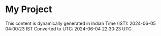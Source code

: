 # My Project

This content is dynamically generated in Indian Time (IST): 2024-06-05 04:00:23 IST
Converted to UTC: 2024-06-04 22:30:23 UTC
